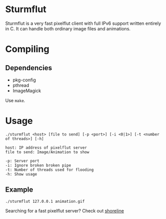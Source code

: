 Sturmflut
=========

Sturmflut is a very fast pixelflut client with full IPv6 support written entirely in C.
It can handle both ordinary image files and animations.

# Compiling

## Dependencies

- pkg-config
- pthread
- ImageMagick

Use ```make```.

# Usage

```
./sturmflut <host> [file to send] [-p <port>] [-i <0|1>] [-t <number of threads>] [-h]

host: IP address of pixelflut server
file to send: Image/Animation to show

-p: Server port
-i: Ignore broken broken pipe
-t: Number of threads used for flooding
-h: Show usage
```

## Example

```
./sturmflut 127.0.0.1 animation.gif
```

Searching for a fast pixelflut server? Check out [shoreline](https://github.com/TobleMiner/shoreline)
